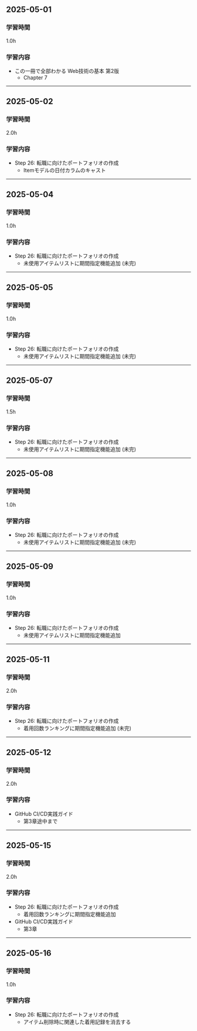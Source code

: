 ## 2025-05-01
### 学習時間
1.0h
### 学習内容
- この一冊で全部わかる Web技術の基本 第2版
    - Chapter 7
___
## 2025-05-02
### 学習時間
2.0h
### 学習内容
- Step 26: 転職に向けたポートフォリオの作成
    - Itemモデルの日付カラムのキャスト
___
## 2025-05-04
### 学習時間
1.0h
### 学習内容
- Step 26: 転職に向けたポートフォリオの作成
    - 未使用アイテムリストに期間指定機能追加 (未完)
___
## 2025-05-05
### 学習時間
1.0h
### 学習内容
- Step 26: 転職に向けたポートフォリオの作成
    - 未使用アイテムリストに期間指定機能追加 (未完)
___
## 2025-05-07
### 学習時間
1.5h
### 学習内容
- Step 26: 転職に向けたポートフォリオの作成
    - 未使用アイテムリストに期間指定機能追加 (未完)
___
## 2025-05-08
### 学習時間
1.0h
### 学習内容
- Step 26: 転職に向けたポートフォリオの作成
    - 未使用アイテムリストに期間指定機能追加 (未完)
___
## 2025-05-09
### 学習時間
1.0h
### 学習内容
- Step 26: 転職に向けたポートフォリオの作成
    - 未使用アイテムリストに期間指定機能追加
___
## 2025-05-11
### 学習時間
2.0h
### 学習内容
- Step 26: 転職に向けたポートフォリオの作成
    - 着用回数ランキングに期間指定機能追加 (未完)
___
## 2025-05-12
### 学習時間
2.0h
### 学習内容
- GitHub CI/CD実践ガイド
    - 第3章途中まで
___
## 2025-05-15
### 学習時間
2.0h
### 学習内容
- Step 26: 転職に向けたポートフォリオの作成
    - 着用回数ランキングに期間指定機能追加
- GitHub CI/CD実践ガイド
    - 第3章
___
## 2025-05-16
### 学習時間
1.0h
### 学習内容
- Step 26: 転職に向けたポートフォリオの作成
    - アイテム削除時に関連した着用記録を消去する
